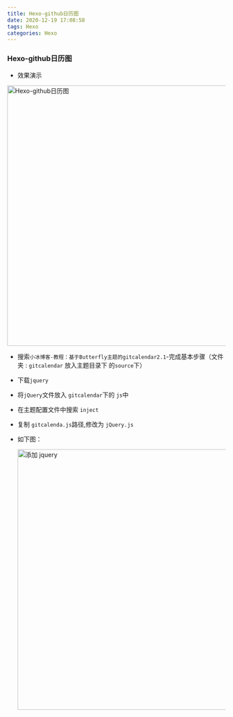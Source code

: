 ```yaml
---
title: Hexo-github日历图
date: 2020-12-19 17:08:58
tags: Hexo
categories: Hexo
---
```


###  Hexo-github日历图

+ 效果演示

<img src="https://gitee.com/wang_hong_bin/pic-go-photos/raw/master/ $github.gif" width="600" title=" Hexo-github日历图">

+ 搜索`小冰博客-教程：基于Butterfly主题的gitcalendar2.1`-完成基本步骤（文件夹 : `gitcalendar` 放入主题目录下 的`source`下）

+ 下载`jquery`

+ 将`jQuery`文件放入 `gitcalendar`下的 `js`中

+ 在主题配置文件中搜索 `inject`

+ 复制 `gitcalenda.js`路径,修改为 `jQuery.js`

+ 如下图：

  <img src="https://gitee.com/wang_hong_bin/pic-go-photos/raw/master/jqueryJs.png" title="添加 jquery"  width="600">


